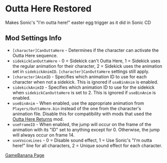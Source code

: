 # Outta Here Restored
Makes Sonic's "I'm outta here!" easter egg trigger as it did in Sonic CD

## Mod Settings Info
* ``[character]CanOuttaHere`` - Determines if the character can activate the Outta Here sequence.
* ``sidekickCanOuttaHere`` - 0 = Sidekick can't Outta Here, 1 = Sidekick uses the regular animation for their character, 2 = Sidekick uses the animation set in `sidekickAnimID`. `[character]CanOuttaHere` settings still apply.
* ``[character]AnimID`` - Specifies which animation ID to use for each character when not a sidekick. This is ignored if `useBinAnim` is enabled.
* ``sidekickAnimID`` - Specifies which animation ID to use for the sidekick when `sidekickCanOuttaHere` is set to 2. This is ignored if `useBinAnim` is enabled.
* ``useBinAnim`` - When enabled, use the appropriate animation from `Players/OuttaHere.bin` instead of the one from the character's animation file. Disable this for compatibility with mods that used the [Outta Here Returns](https://gamebanana.com/mods/48028) mod.
* ``useFrameID`` - When enabled, the jump will occur on the frame of the animation with its "ID" set to anything except for 0. Otherwise, the jump will always occur on frame 14.
* ``useVoiceLines`` - 0 = Disable sound effect, 1 = Use Sonic's "I'm outta here!" line for all characters, 2 = Unique sound effect for each character.

[GameBanana Page](https://gamebanana.com/mods/398209)